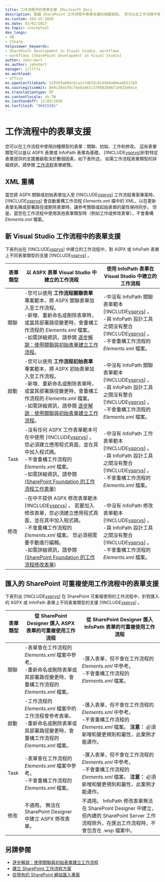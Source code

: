 ```yaml
---
title: 工作流程中的表單支援 |Microsoft Docs
description: 閱讀 SharePoint 工作流程中表單支援的相關資訊。 您可以在工作流程中使用四種類型的表單：關聯、初始、工作和修改。
ms.custom: SEO-VS-2020
ms.date: 02/02/2017
ms.topic: conceptual
dev_langs:
- VB
- CSharp
helpviewer_keywords:
- SharePoint development in Visual Studio, workflows
- workflows [SharePoint development in Visual Studio]
author: John-Hart
ms.author: johnhart
manager: jillfra
ms.workload:
- office
ms.openlocfilehash: 52939fe00dcbca1cfd633c81d4b0a00ea6b517b9
ms.sourcegitcommit: 8e9c38da7bcfbe9a461c378083846714933a0e1e
ms.translationtype: MT
ms.contentlocale: zh-TW
ms.lasthandoff: 12/09/2020
ms.locfileid: "96915501"
---
```

# <a name="form-support-in-workflows"></a>工作流程中的表單支援
  您可以在工作流程中使用四種類型的表單：關聯、初始、工作和修改。 這些表單類型可以是以 ASPX 表單或 InfoPath 表單為基礎。 [!INCLUDE[vsprvs](../sharepoint/includes/vsprvs-md.md)]針對特定表單提供的支援層級取決於數個因素，如下表所述。 如需工作流程表單類型的詳細資訊，請參閱 [工作流程](/previous-versions/office/developer/sharepoint-2010/ms457061(v=office.14))表單總覽。

## <a name="xml-refactoring"></a>XML 重構
 當您將 ASPX 關聯或初始表單加入至 [!INCLUDE[vsprvs](../sharepoint/includes/vsprvs-md.md)] 工作流程專案專案時， [!INCLUDE[vsprvs](../sharepoint/includes/vsprvs-md.md)] 會自動重構工作流程 *Elements.xml* 檔中的 XML，以在更新表單名稱或部署路徑或刪除表單時，讓參考關聯或起始表單的屬性保持同步。 但是，當您在工作流程中使用其他表單類型時（例如工作或修改表單），不會重構 *Elements.xml* 檔案。

## <a name="form-support-in-new-visual-studio-workflows"></a>新 Visual Studio 工作流程中的表單支援
 下表列出在 [!INCLUDE[vsprvs](../sharepoint/includes/vsprvs-md.md)] 中建立的工作流程中，對 ASPX 或 InfoPath 表單上不同表單類型的支援 [!INCLUDE[vsprvs](../sharepoint/includes/vsprvs-md.md)] 。

|表單類型|以 ASPX 表單 Visual Studio 中建立的工作流程|使用 InfoPath 表單在 Visual Studio 中建立的工作流程|
|---------------|---------------------------------------------------------|-----------------------------------------------------------------|
|關聯|-您可以使用 **工作流程關聯表單** 專案範本，將 ASPX 關聯表單加入至工作流程。<br />-新增、重新命名或刪除表單時，或當其部署路徑變更時，會重構工作流程的 *Elements.xml* 檔案。<br />-如需詳細資訊，請參閱 [逐步解說：使用關聯與初始表單建立工作流程](../sharepoint/walkthrough-creating-a-workflow-with-association-and-initiation-forms.md)。|-中沒有 InfoPath 關聯表單範本 [!INCLUDE[vsprvs](../sharepoint/includes/vsprvs-md.md)] 。<br />-與 InfoPath 設計工具之間沒有整合 [!INCLUDE[vsprvs](../sharepoint/includes/vsprvs-md.md)] 。<br />-不會重構工作流程的 *Elements.xml* 檔案。|
|啟動|-您可以使用 **工作流程初始表單** 專案範本，將 ASPX 初始表單加入至工作流程。<br />-新增、重新命名或刪除表單時，或當其部署路徑變更時，會重構工作流程的 *Elements.xml* 檔案。<br />-如需詳細資訊，請參閱 [逐步解說：使用關聯與初始表單建立工作流程](../sharepoint/walkthrough-creating-a-workflow-with-association-and-initiation-forms.md)。|-中沒有 InfoPath 關聯表單範本 [!INCLUDE[vsprvs](../sharepoint/includes/vsprvs-md.md)] 。<br />-與 InfoPath 設計工具之間沒有整合 [!INCLUDE[vsprvs](../sharepoint/includes/vsprvs-md.md)] 。<br />-不會重構工作流程的 *Elements.xml* 檔案。|
|Task|-沒有任何 ASPX 工作表單範本可在中使用 [!INCLUDE[vsprvs](../sharepoint/includes/vsprvs-md.md)] 。 您必須建立應用程式頁面，並在其中加入程式碼。<br />-不會重構工作流程的 *Elements.xml* 檔案。<br />-如需詳細資訊，請參閱 [ (SharePoint Foundation 的工作流程工作表單) ](/previous-versions/office/developer/sharepoint-2010/ms438856(v=office.14))|-中沒有 InfoPath 工作表單範本 [!INCLUDE[vsprvs](../sharepoint/includes/vsprvs-md.md)] 。<br />-與 InfoPath 設計工具之間沒有整合 [!INCLUDE[vsprvs](../sharepoint/includes/vsprvs-md.md)] 。<br />-不會重構工作流程的 *Elements.xml* 檔案。|
|修改|-在中不提供 ASPX 修改表單範本 [!INCLUDE[vsprvs](../sharepoint/includes/vsprvs-md.md)] 。 若要加入修改表單，您必須建立應用程式頁面，並在其中加入程式碼。<br />-不會重構工作流程的 *Elements.xml* 檔案。 您必須視需要手動進行編輯。<br />-如需詳細資訊，請參閱 [ (SharePoint Foundation 的工作流程修改表單) ](/previous-versions/office/developer/sharepoint-2010/ms480794(v=office.14))|-中沒有 InfoPath 修改表單範本 [!INCLUDE[vsprvs](../sharepoint/includes/vsprvs-md.md)] 。<br />-與 InfoPath 設計工具之間沒有整合 [!INCLUDE[vsprvs](../sharepoint/includes/vsprvs-md.md)] 。<br />-不會重構工作流程的 *Elements.xml* 檔案。|

## <a name="form-support-in-imported-sharepoint-reusable-workflows"></a>匯入的 SharePoint 可重複使用工作流程中的表單支援
 下表列出 [!INCLUDE[vsprvs](../sharepoint/includes/vsprvs-md.md)] 在 SharePoint 可重複使用的工作流程中，針對匯入的 ASPX 或 InfoPath 表單上不同表單類型的支援 [!INCLUDE[vsprvs](../sharepoint/includes/vsprvs-md.md)] 。

|表單類型|從 SharePoint Designer 匯入 ASPX 表單的可重複使用工作流程|從 SharePoint Designer 匯入 InfoPath 表單的可重複使用工作流程|
|---------------|-------------------------------------------------------------------------------| - |
|關聯|-表單會在工作流程的 *Elements.xml* 檔案中參考。<br />-重新命名或刪除表單或其部署路徑變更時，會重構工作流程的 *Elements.xml* 檔案。|-匯入表單，但不會在工作流程的 *Elements.xml* 中參考。<br />-不會重構工作流程的 *Elements.xml* 檔案。|
|啟動|-工作流程的 *Elements.xml* 檔案中的工作流程會參考表單。<br />-重新命名或刪除表單或其部署路徑變更時，會重構工作流程的 *Elements.xml* 檔案。|-匯入表單，但不會在工作流程的 *Elements.xml* 中參考。<br />-不會重構工作流程的 *Elements.xml* 檔案。 **注意：**  必須新增和變更規則和屬性，此案例才能運作。|
|Task|-表單會在工作流程的 *Elements.xml* 檔案中參考。<br />-不會重構工作流程的 *Elements.xml* 檔案。|-匯入表單，但不會在工作流程的 *Elements.xml* 中參考。<br />-不會重構工作流程的 *Elements.xml* 檔案。 **注意：**  必須新增和變更規則和屬性，此案例才能運作。|
|修改|不適用。 無法在 SharePoint Designer 中建立 ASPX 修改表單。|不適用。 InfoPath 修改表單無法在 SharePoint Designer 中建立，但內建的 SharePoint Server 工作流程除外，在匯出工作流程時，不會包含在 .wsp 檔案中。|

## <a name="see-also"></a>另請參閱
- [逐步解說：使用關聯與初始表單建立工作流程](../sharepoint/walkthrough-creating-a-workflow-with-association-and-initiation-forms.md)
- [建立 SharePoint 工作流程方案](../sharepoint/creating-sharepoint-workflow-solutions.md)
- [從現有的 SharePoint 網站匯入專案](../sharepoint/importing-items-from-an-existing-sharepoint-site.md)
